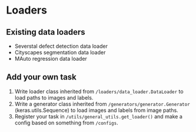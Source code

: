 # Loaders

## Existing data loaders
* Severstal defect detection data loader
* Cityscapes segmentation data loader
* MAuto regression data loader

## Add your own task
1. Write loader class inherited from `/loaders/data_loader.DataLoader` to load paths to images and labels.
2. Write a generator class inherited from `/generators/generator.Generator` (keras.utils.Sequence) to load images and labels from image paths.
3. Register your task in `/utils/general_utils.get_loader()` and make a config based on something from `/configs`.